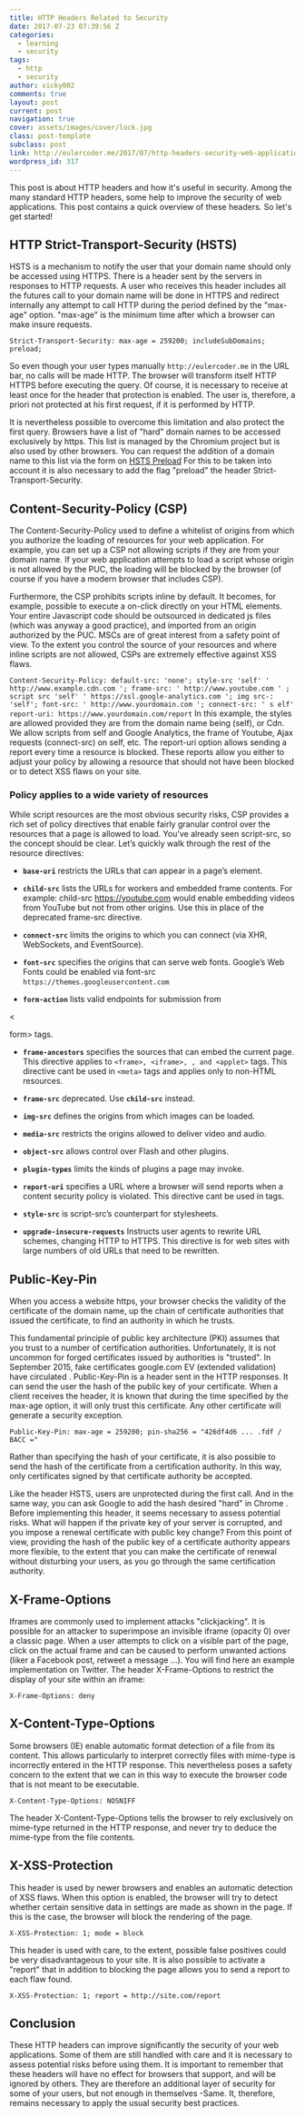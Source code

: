 ```yaml
---
title: HTTP Headers Related to Security
date: 2017-07-23 07:39:56 Z
categories:
  - learning
  - security
tags:
  - http
  - security
author: vicky002
comments: true
layout: post
current: post
navigation: true
cover: assets/images/cover/lock.jpg
class: post-template
subclass: post
link: http://eulercoder.me/2017/07/http-headers-security-web-applications/
wordpress_id: 317
---
```


This post is about HTTP headers and how it's useful in security. Among the many standard HTTP headers, some help to improve the security of web applications. This post contains a quick overview of these headers. So let's get started!

## HTTP Strict-Transport-Security (HSTS)

HSTS is a mechanism to notify the user that your domain name should only be accessed using HTTPS. There is a header sent by the servers in responses to HTTP requests. A user who receives this header includes all the futures call to your domain name will be done in HTTPS and redirect internally any attempt to call HTTP during the period defined by the "max-age" option. "max-age" is the minimum time after which a browser can make insure requests.

<!-- more -->

`Strict-Transport-Security: max-age = 259200; includeSubDomains; preload;`

So even though your user types manually `http://eulercoder.me` in the URL bar, no calls will be made HTTP. The browser will transform itself HTTP HTTPS before executing the query. Of course, it is necessary to receive at least once for the header that protection is enabled. The user is, therefore, a priori not protected at his first request, if it is performed by HTTP.

It is nevertheless possible to overcome this limitation and also protect the first query. Browsers have a list of "hard" domain names to be accessed exclusively by https. This list is managed by the Chromium project but is also used by other browsers. You can request the addition of a domain name to this list via the form on [HSTS Preload](https://hstspreload.appspot.com/) For this to be taken into account it is also necessary to add the flag "preload" the header Strict-Transport-Security.

## Content-Security-Policy (CSP)

The Content-Security-Policy used to define a whitelist of origins from which you authorize the loading of resources for your web application. For example, you can set up a CSP not allowing scripts if they are from your domain name. If your web application attempts to load a script whose origin is not allowed by the PUC, the loading will be blocked by the browser (of course if you have a modern browser that includes CSP).

Furthermore, the CSP prohibits scripts inline by default. It becomes, for example, possible to execute a on-click directly on your HTML elements. Your entire Javascript code should be outsourced in dedicated js files (which was anyway a good practice), and imported from an origin authorized by the PUC. MSCs are of great interest from a safety point of view. To the extent you control the source of your resources and where inline scripts are not allowed, CSPs are extremely effective against XSS flaws.

`Content-Security-Policy: default-src: 'none'; style-src 'self' ' http://www.example.cdn.com '; frame-src: ' http://www.youtube.com ' ; script src 'self' ' https://ssl.google-analytics.com '; img src-: 'self'; font-src: ' http://www.yourdomain.com '; connect-src: ' s elf' report-uri: https://www.yourdomain.com/report` In this example, the styles are allowed provided they are from the domain name being (self), or Cdn. We allow scripts from self and Google Analytics, the frame of Youtube, Ajax requests (connect-src) on self, etc. The report-uri option allows sending a report every time a resource is blocked. These reports allow you either to adjust your policy by allowing a resource that should not have been blocked or to detect XSS flaws on your site.

### Policy applies to a wide variety of resources

While script resources are the most obvious security risks, CSP provides a rich set of policy directives that enable fairly granular control over the resources that a page is allowed to load. You’ve already seen script-src, so the concept should be clear. Let’s quickly walk through the rest of the resource directives:

- **`base-uri`** restricts the URLs that can appear in a page’s element.

* **`child-src`** lists the URLs for workers and embedded frame contents. For example: child-src https://youtube.com would enable embedding videos from YouTube but not from other origins. Use this in place of the deprecated frame-src directive.

- **`connect-src`** limits the origins to which you can connect (via XHR, WebSockets, and EventSource).

* **`font-src`** specifies the origins that can serve web fonts. Google’s Web Fonts could be enabled via font-src `https://themes.googleusercontent.com`

- **`form-action`** lists valid endpoints for submission from

<

form> tags.

- **`frame-ancestors`** specifies the sources that can embed the current page. This directive applies to `<frame>, <iframe>, , and <applet>` tags. This directive cant be used in `<meta>` tags and applies only to non-HTML resources.

* **`frame-src`** deprecated. Use **`child-src`** instead.

- **`img-src`** defines the origins from which images can be loaded.

* **`media-src`** restricts the origins allowed to deliver video and audio.

- **`object-src`** allows control over Flash and other plugins.

* **`plugin-types`** limits the kinds of plugins a page may invoke.

- **`report-uri`** specifies a URL where a browser will send reports when a content security policy is violated. This directive cant be used in tags.

* **`style-src`** is script-src’s counterpart for stylesheets.

- **`upgrade-insecure-requests`** Instructs user agents to rewrite URL schemes, changing HTTP to HTTPS. This directive is for web sites with large numbers of old URLs that need to be rewritten.

## Public-Key-Pin

When you access a website https, your browser checks the validity of the certificate of the domain name, up the chain of certificate authorities that issued the certificate, to find an authority in which he trusts.

This fundamental principle of public key architecture (PKI) assumes that you trust to a number of certification authorities. Unfortunately, it is not uncommon for forged certificates issued by authorities is "trusted". In September 2015, fake certificates google.com EV (extended validation) have circulated . Public-Key-Pin is a header sent in the HTTP responses. It can send the user the hash of the public key of your certificate. When a client receives the header, it is known that during the time specified by the max-age option, it will only trust this certificate. Any other certificate will generate a security exception.

`Public-Key-Pin: max-age = 259200; pin-sha256 = "426df4d6 ... .fdf / BACC ="`

Rather than specifying the hash of your certificate, it is also possible to send the hash of the certificate from a certification authority. In this way, only certificates signed by that certificate authority be accepted.

Like the header HSTS, users are unprotected during the first call. And in the same way, you can ask Google to add the hash desired "hard" in Chrome . Before implementing this header, it seems necessary to assess potential risks. What will happen if the private key of your server is corrupted, and you impose a renewal certificate with public key change? From this point of view, providing the hash of the public key of a certificate authority appears more flexible, to the extent that you can make the certificate of renewal without disturbing your users, as you go through the same certification authority.

## X-Frame-Options

Iframes are commonly used to implement attacks "clickjacking". It is possible for an attacker to superimpose an invisible iframe (opacity 0) over a classic page. When a user attempts to click on a visible part of the page, click on the actual frame and can be caused to perform unwanted actions (liker a Facebook post, retweet a message ...). You will find here an example implementation on Twitter. The header X-Frame-Options to restrict the display of your site within an iframe:

`X-Frame-Options: deny`

## X-Content-Type-Options

Some browsers (IE) enable automatic format detection of a file from its content. This allows particularly to interpret correctly files with mime-type is incorrectly entered in the HTTP response. This nevertheless poses a safety concern to the extent that we can in this way to execute the browser code that is not meant to be executable.

`X-Content-Type-Options: NOSNIFF`

The header X-Content-Type-Options tells the browser to rely exclusively on mime-type returned in the HTTP response, and never try to deduce the mime-type from the file contents.

## X-XSS-Protection

This header is used by newer browsers and enables an automatic detection of XSS flaws. When this option is enabled, the browser will try to detect whether certain sensitive data in settings are made as shown in the page. If this is the case, the browser will block the rendering of the page.

`X-XSS-Protection: 1; mode = block`

This header is used with care, to the extent, possible false positives could be very disadvantageous to your site. It is also possible to activate a "report" that in addition to blocking the page allows you to send a report to each flaw found.

`X-XSS-Protection: 1; report = http://site.com/report`

## Conclusion

These HTTP headers can improve significantly the security of your web applications. Some of them are still handled with care and it is necessary to assess potential risks before using them. It is important to remember that these headers will have no effect for browsers that support, and will be ignored by others. They are therefore an additional layer of security for some of your users, but not enough in themselves -Same. It, therefore, remains necessary to apply the usual security best practices.
